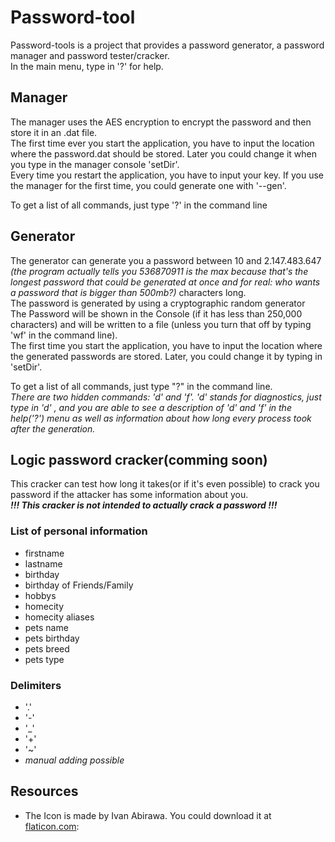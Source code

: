 # Password-tool

Password-tools is a project that provides a password generator, a password manager and password tester/cracker.  
In the main menu, type in '?' for help.

## Manager

The manager uses the AES encryption to encrypt the password and then store it in an .dat file.  
The first time ever you start the application, you have to input the location where the password.dat should be stored. Later you could change it when you type in the manager console 'setDir'.  
Every time you restart the application, you have to input your key. If you use the manager for the first time, you could generate one with '--gen'.

To get a list of all commands, just type '?' in the command line

## Generator

The generator can generate you a password between 10 and 2.147.483.647 *(the program actually tells you 536870911 is the max because that's the longest password that could be generated at once and for real: who wants a password that is bigger than 500mb?)* characters long.  
The password is generated by using a cryptographic random generator   
The Password will be shown in the Console (if it has less than 250,000 characters) and will be written to a file (unless you turn that off by typing 'wf' in the command line).  
The first time you start the application, you have to input the location where the generated passwords are stored. Later, you could change it by typing in 'setDir'.

To get a list of all commands, just type "?" in the command line.  
*There are two hidden commands: 'd' and 'f'. 'd' stands for diagnostics, just type in 'd' , and you are able to see a description of 'd' and 'f' in the help('?') menu as well as information about how long every process took after the generation.*

## Logic password cracker(comming soon)

This cracker can test how long it takes(or if it's even possible) to crack you password if the attacker has some information about you.  
***!!! This cracker is not intended to actually crack a password !!!***

 ### List of personal information
 - firstname
 - lastname
 - birthday
 - birthday of Friends/Family
 - hobbys
 - homecity
 - homecity aliases
 - pets name
 - pets birthday
 - pets breed
 - pets type

 ### Delimiters
 - '.'
 - '-' 
 - '_'
 - '+'
 - '~'
 - *manual adding possible*

## Resources
 - The Icon is made by Ivan Abirawa. You could download it at [flaticon.com](https://www.flaticon.com/de/kostenloses-icon/sperren_3183023?related_id=3183023&origin=search#): 

